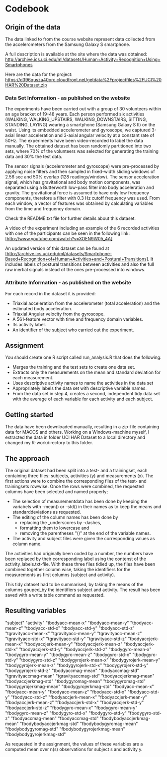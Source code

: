 # Codebook

## Origin of the data
The data linked to from the course website represent data collected from the accelerometers from the Samsung Galaxy S smartphone. 

A full description is available at the site where the data was obtained:
http://archive.ics.uci.edu/ml/datasets/Human+Activity+Recognition+Using+Smartphones

Here are the data for the project: 
https://d396qusza40orc.cloudfront.net/getdata%2Fprojectfiles%2FUCI%20HAR%20Dataset.zip

### Data Set Information - as published on the website
The experiments have been carried out with a group of 30 volunteers within an age bracket of 19-48 years. Each person performed six activities (WALKING, WALKING_UPSTAIRS, WALKING_DOWNSTAIRS, SITTING, STANDING, LAYING) wearing a smartphone (Samsung Galaxy S II) on the waist. Using its embedded accelerometer and gyroscope, we captured 3-axial linear acceleration and 3-axial angular velocity at a constant rate of 50Hz. The experiments have been video-recorded to label the data manually. The obtained dataset has been randomly partitioned into two sets, where 70% of the volunteers was selected for generating the training data and 30% the test data. 

The sensor signals (accelerometer and gyroscope) were pre-processed by applying noise filters and then sampled in fixed-width sliding windows of 2.56 sec and 50% overlap (128 readings/window). The sensor acceleration signal, which has gravitational and body motion components, was separated using a Butterworth low-pass filter into body acceleration and gravity. The gravitational force is assumed to have only low frequency components, therefore a filter with 0.3 Hz cutoff frequency was used. From each window, a vector of features was obtained by calculating variables from the time and frequency domain.

Check the README.txt file for further details about this dataset. 

A video of the experiment including an example of the 6 recorded activities with one of the participants can be seen in the following link: [http://www.youtube.com/watch?v=XOEN9W05_4A]

An updated version of this dataset can be found at [http://archive.ics.uci.edu/ml/datasets/Smartphone-Based+Recognition+of+Human+Activities+and+Postural+Transitions]. 
It includes labels of postural transitions between activities and also the full raw inertial signals instead of the ones pre-processed into windows.

### Attribute Information - as published on the website
For each record in the dataset it is provided: 
- Triaxial acceleration from the accelerometer (total acceleration) and the estimated body acceleration. 
- Triaxial Angular velocity from the gyroscope. 
- A 561-feature vector with time and frequency domain variables. 
- Its activity label. 
- An identifier of the subject who carried out the experiment.

## Assignment
You should create one R script called run_analysis.R that does the following:
- Merges the training and the test sets to create one data set.
- Extracts only the measurements on the mean and standard deviation for each measurement.
- Uses descriptive activity names to name the activities in the data set
- Appropriately labels the data set with descriptive variable names.
- From the data set in step 4, creates a second, independent tidy data set with the average of each variable for each activity and each subject.

## Getting started
The data have been downloaded manually, resulting in a zip-file containing data for MACOS and others. 
Working on a Windows-machine myself, I extracted the data in folder UCI HAR Dataset to a local directory and changed my R-workdirectory to this folder.

## The approach
The original dataset had been split into a test- and a trainingset, each containing three files: subjects, activities (y) and measurements (x).
The first actions were to combine the corresponding files of the test- and trainingsets rowwise. 
Once the rows were combined, the requested columns have been selected and named properly; 
- The selection of measurementdata has been done by keeping the variabels with -mean() or -std() in their names as to keep the means and standarddeviations as requested. 
- The editing of the column names has been done by 
	- replacing the _underscores by -dashes, 
	- formatting them to lowercase and 
	- removing the parentheses "()" at the end of the variable names. 
- The activity and subject files were given the corresponding values as column name. 

The activities had originally been coded by a number, the numbers have been replaced by their corresponding label using the contenst of the activity_labels.txt-file. 
With these three files tidied up, the files have been combined together column wise, taking the identifiers for the measurements as first columns (subject and activity).

This tidy dataset had to be summarised, by taking the means of the columns gouped_by the identifiers subject and activity.
The result has been saved with a write.table command as requested. 

## Resulting variables 
"subject"
"activity"
"tbodyacc-mean-x"
"tbodyacc-mean-y"
"tbodyacc-mean-z"
"tbodyacc-std-x"
"tbodyacc-std-y"
"tbodyacc-std-z"
"tgravityacc-mean-x"
"tgravityacc-mean-y"
"tgravityacc-mean-z"
"tgravityacc-std-x"
"tgravityacc-std-y"
"tgravityacc-std-z"
"tbodyaccjerk-mean-x"
"tbodyaccjerk-mean-y"
"tbodyaccjerk-mean-z"
"tbodyaccjerk-std-x"
"tbodyaccjerk-std-y"
"tbodyaccjerk-std-z"
"tbodygyro-mean-x"
"tbodygyro-mean-y"
"tbodygyro-mean-z"
"tbodygyro-std-x"
"tbodygyro-std-y"
"tbodygyro-std-z"
"tbodygyrojerk-mean-x"
"tbodygyrojerk-mean-y"
"tbodygyrojerk-mean-z"
"tbodygyrojerk-std-x"
"tbodygyrojerk-std-y"
"tbodygyrojerk-std-z"
"tbodyaccmag-mean"
"tbodyaccmag-std"
"tgravityaccmag-mean"
"tgravityaccmag-std"
"tbodyaccjerkmag-mean"
"tbodyaccjerkmag-std"
"tbodygyromag-mean"
"tbodygyromag-std"
"tbodygyrojerkmag-mean"
"tbodygyrojerkmag-std"
"fbodyacc-mean-x"
"fbodyacc-mean-y"
"fbodyacc-mean-z"
"fbodyacc-std-x"
"fbodyacc-std-y"
"fbodyacc-std-z"
"fbodyaccjerk-mean-x"
"fbodyaccjerk-mean-y"
"fbodyaccjerk-mean-z"
"fbodyaccjerk-std-x"
"fbodyaccjerk-std-y"
"fbodyaccjerk-std-z"
"fbodygyro-mean-x"
"fbodygyro-mean-y"
"fbodygyro-mean-z"
"fbodygyro-std-x"
"fbodygyro-std-y"
"fbodygyro-std-z"
"fbodyaccmag-mean"
"fbodyaccmag-std"
"fbodybodyaccjerkmag-mean"
"fbodybodyaccjerkmag-std"
"fbodybodygyromag-mean"
"fbodybodygyromag-std"
"fbodybodygyrojerkmag-mean"
"fbodybodygyrojerkmag-std"

As requested in the assignment, the values of these variables are a computed mean over n(s) observations for subject s and activity y.
